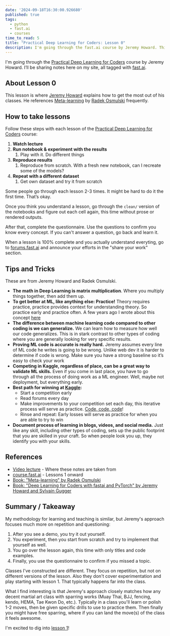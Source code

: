 ```yaml
---
date: '2024-09-18T16:30:00.926680'
published: true
tags:
  - python
  - fast.ai
  - courses
time_to_read: 5
title: "Practical Deep Learning for Coders: Lesson 0"
description: I'm going through the fast.ai course by Jeremy Howard. This is the course notes for lesson 0.
---
```


I'm going through the [Practical Deep Learning for Coders](http://course.fast.ai) course by Jeremy Howard. I’ll be sharing notes here on my site, all tagged with [fast.ai](https://daniel.feldroy.com/tags/fast.ai).

## About Lesson 0

This lesson is where [Jeremy Howard](https://en.wikipedia.org/wiki/Jeremy_Howard_(entrepreneur)) explains how to get the most out of his classes. He references [Meta-learning](https://rosmulski.gumroad.com/l/learn_machine_learning/blog) by [Radek Osmulski](https://radekosmulski.com/) frequently.


## How to take lessons

Follow these steps with each lesson of the [Practical Deep Learning for Coders](http://course.fast.ai) course:

1. **Watch lecture**
2. **Run notebook & experiment with the results**
   1. Play with it. Do different things  
3. **Reproduce results**
   1. Reproduce from scratch. With a fresh new notebook, can I recreate some of the models?  
4. **Repeat with a different dataset**
   1. Get own dataset and try it from scratch

Some people go through each lesson 2-3 times. It might be hard to do it the first time. That’s okay.

Once you think you understand a lesson, go through the `clean/` version of the notebooks and figure out each cell again, this time without prose or rendered outputs.

After that, complete the questionnaire. Use the questions to confirm you know every concept. If you can't answer a question, go back and learn it. 

When a lesson is 100% complete and you actually understand everyting, go to [forums.fast.ai](https://forums.fast.ai/) and announce your efforts in the "share your work" section.

## Tips and Tricks

These are from Jeremy Howard and Radek Osmulski.

* **The math in Deep Learning is matrix multiplication**. Where you multiply things together, then add them up.   
* **To get better at ML, like anything else: Practice!** Theory requires practice, practice provides context for understanding theory. So practice early and practice often. A few years ago I wrote about this concept [here](https://daniel.feldroy.com/posts/code-code-code)
* **The difference between machine learning code compared to other coding is we can generalize.** We can learn how to measure how well our code generalizes. This is in stark contrast to other types of coding where you are generally looking for very specific results.  
* **Proving ML code is accurate is really hard.** Jeremy assumes every line of ML code he writes is going to be wrong. Unlike web dev it is harder to determine if code is wrong. Make sure you have a strong baseline so it’s easy to check your work  
* **Competing in Kaggle, regardless of place, can be a great way to validate ML skills.** Even if you come in last place, you have to go through all the process of doing work as a ML engineer. Well, maybe not deployment, but everything early.  
* **Best path for winning at [Kaggle](https://www.kaggle.com/):**  
  * Start a competition early  
  * Read forums every day  
  * Make improvements to your competition set each day, this iterative process will serve as practice. [Code, code, code](https://daniel.feldroy.com/posts/code-code-code)!
  * Rinse and repeat: Early losses will serve as practice for when you are able to try to win  
* **Document process of learning in blogs, videos, and social media.** Just like any skill, including other types of coding, sets up the public footprint that you are skilled in your craft. So when people look you up, they identify you with your skills.

## References

* [Video lecture](https://www.youtube.com/watch?v=gGxe2mN3kAg&ab_channel=JeremyHoward) - Where these notes are taken from
* [course.fast.ai](http://course.fast.ai) - Lessons 1 onward
* [Book: "Meta-learning" by Radek Osmulski](https://rosmulski.gumroad.com/l/learn_machine_learning/blog)  
* [Book: "Deep Learning for Coders with fastai and PyTorch" by Jeremy Howard and Sylvain Gugger](https://www.amazon.com/Deep-Learning-Coders-fastai-PyTorch/dp/1492045527?tag=mlinar-20)

## Summary / Takeaway

My methodology for learning and teaching is similar, but Jeremy's approach focuses much more on repetition and questioning:

1. After you see a demo, you try it out yourself. 
2. You experiment, then you start from scratch and try to implement that yourself as well. 
3. You go over the lesson again, this time with only titles and code examples. 
4. Finally, you use the questionnaire to confirm if you missed a topic.

Classes I've constructed are different. They focus on repetition, but not on different versions of the lesson. Also they don't cover experimentation and play starting with lesson 1. That typically happens far into the class. 

What I find interesting is that Jeremy's approach closely matches how any decent martial art class with sparring works (Muay Thai, BJJ, fencing, kendo, HEMA, Tae Kwon Do, etc.). Typically in a class you'll learn or polish 1-2 moves, then be given specific drills to use to practice them. Then finally you might have free sparring, where if you can land the move(s) of the class it feels awesome.

I'm excited to dig into [lesson 1](https://course.fast.ai/Lessons/lesson1.html)!